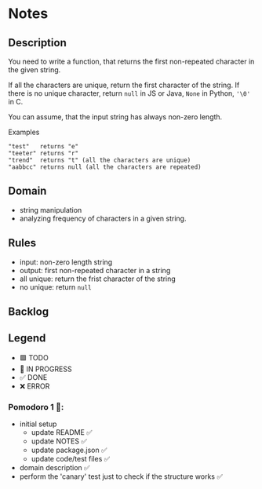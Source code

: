 # Notes

## Description

You need to write a function, that returns the first non-repeated character in the given string.

If all the characters are unique, return the first character of the string.
If there is no unique character, return `null` in JS or Java, `None` in Python, `'\0'` in C.

You can assume, that the input string has always non-zero length.

Examples

```
"test"   returns "e"
"teeter" returns "r"
"trend"  returns "t" (all the characters are unique)
"aabbcc" returns null (all the characters are repeated)
```

## Domain

- string manipulation 
- analyzing frequency of characters in a given string.

## Rules

- input: non-zero length string
- output: first non-repeated character in a string
- all unique: return the frist character of the string
- no unique: return `null`

## Backlog

## Legend

- 🟩 TODO
- 🚧 IN PROGRESS
- ✅ DONE
- ❌ ERROR


### Pomodoro 1 🍅:

- initial setup
  - update README ✅
  - update NOTES ✅
  - update package.json ✅
  - update code/test files ✅
- domain description ✅
- perform the 'canary' test just to check if the structure works ✅
